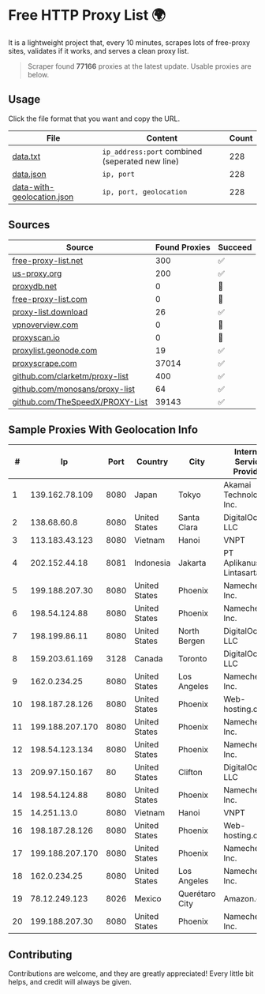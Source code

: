 
# Free HTTP Proxy List 🌍

It is a lightweight project that, every 10 minutes, scrapes lots of free-proxy sites, validates if it works, and serves a clean proxy list.


> Scraper found **77166** proxies at the latest update. Usable proxies are below.

## Usage

Click the file format that you want and copy the URL.


|File|Content|Count|
|----|-------|-----|
|[data.txt](https://raw.githubusercontent.com/themiralay/Proxy-List-World/master/data.txt)|`ip_address:port` combined (seperated new line)|228|
|[data.json](https://raw.githubusercontent.com/themiralay/Proxy-List-World/master/data.json)|`ip, port`|228|
|[data-with-geolocation.json](https://raw.githubusercontent.com/themiralay/Proxy-List-World/master/data-with-geolocation.json)|`ip, port, geolocation`|228|

## Sources

|Source|Found Proxies|Succeed|
|------|-------------|-------|
|[free-proxy-list.net](https://free-proxy-list.net)|300|✅|
|[us-proxy.org](https://www.us-proxy.org)|200|✅|
|[proxydb.net](http://proxydb.net)|0|🚫|
|[free-proxy-list.com](https://free-proxy-list.com/?page=&port=&type%5B%5D=http&type%5B%5D=https&up_time=0&search=Search)|0|🚫|
|[proxy-list.download](https://www.proxy-list.download/HTTP)|26|✅|
|[vpnoverview.com](https://vpnoverview.com/privacy/anonymous-browsing/free-proxy-servers)|0|🚫|
|[proxyscan.io](https://www.proxyscan.io)|0|🚫|
|[proxylist.geonode.com](https://proxylist.geonode.com/api/proxy-list?limit=300&page=1&sort_by=lastChecked&sort_type=desc&protocols=http,https)|19|✅|
|[proxyscrape.com](https://api.proxyscrape.com/v2/?request=displayproxies&protocol=http&timeout=10000&country=all&ssl=all&anonymity=all)|37014|✅|
|[github.com/clarketm/proxy-list](https://raw.githubusercontent.com/clarketm/proxy-list/master/proxy-list-raw.txt)|400|✅|
|[github.com/monosans/proxy-list](https://raw.githubusercontent.com/monosans/proxy-list/main/proxies/http.txt)|64|✅|
|[github.com/TheSpeedX/PROXY-List](https://raw.githubusercontent.com/TheSpeedX/PROXY-List/master/http.txt)|39143|✅|


## Sample Proxies With Geolocation Info

|#|Ip|Port|Country|City|Internet Service Provider|
|-|--|----|-------|----|-------------------------|
|1|139.162.78.109|8080|Japan|Tokyo|Akamai Technologies, Inc.|
|2|138.68.60.8|8080|United States|Santa Clara|DigitalOcean, LLC|
|3|113.183.43.123|8080|Vietnam|Hanoi|VNPT|
|4|202.152.44.18|8081|Indonesia|Jakarta|PT Aplikanusa Lintasarta|
|5|199.188.207.30|8080|United States|Phoenix|Namecheap, Inc.|
|6|198.54.124.88|8080|United States|Phoenix|Namecheap, Inc.|
|7|198.199.86.11|8080|United States|North Bergen|DigitalOcean, LLC|
|8|159.203.61.169|3128|Canada|Toronto|DigitalOcean, LLC|
|9|162.0.234.25|8080|United States|Los Angeles|Namecheap, Inc.|
|10|198.187.28.126|8080|United States|Phoenix|Web-hosting.com|
|11|199.188.207.170|8080|United States|Phoenix|Namecheap, Inc.|
|12|198.54.123.134|8080|United States|Phoenix|Namecheap, Inc.|
|13|209.97.150.167|80|United States|Clifton|DigitalOcean, LLC|
|14|198.54.124.88|8080|United States|Phoenix|Namecheap, Inc.|
|15|14.251.13.0|8080|Vietnam|Hanoi|VNPT|
|16|198.187.28.126|8080|United States|Phoenix|Web-hosting.com|
|17|199.188.207.170|8080|United States|Phoenix|Namecheap, Inc.|
|18|162.0.234.25|8080|United States|Los Angeles|Namecheap, Inc.|
|19|78.12.249.123|8026|Mexico|Querétaro City|Amazon.com|
|20|199.188.207.30|8080|United States|Phoenix|Namecheap, Inc.|



## Contributing

Contributions are welcome, and they are greatly appreciated! Every
little bit helps, and credit will always be given.

